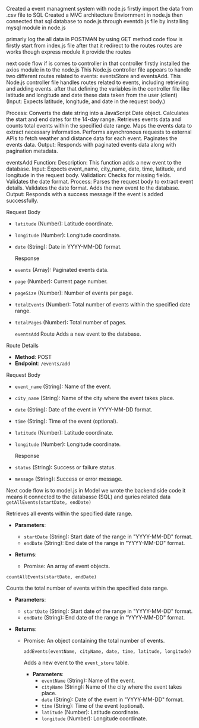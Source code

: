 Created a event managment system with node.js
firstly import the data from .csv file to SQL 
Created a MVC architecture Enviornment in node.js then connected that sql database to node.js through eventdb.js file by installing mysql module in node.js

primarly log the all data in POSTMAN by using GET method 
code flow is firstly start from index.js file after that it redirect to the routes 
routes are works though express module it provide the routes

next code flow if is comes to controller in that controller firstly installed the axios module in to the node.js
This Node.js controller file appears to handle two different routes related to events: eventsStore and eventsAdd. 
This Node.js controller file handles routes related to events, including retrieving and adding events.
after that defining the variables in the controller file like latitude and longitude and date these data taken from the user (client) (Input: Expects latitude, longitude, and date in the request body.)

 Process:
Converts the date string into a JavaScript Date object.
Calculates the start and end dates for the 14-day range.
Retrieves events data and counts total events within the specified date range.
Maps the events data to extract necessary information.
Performs asynchronous requests to external APIs to fetch weather and distance data for each event.
Paginates the events data.
Output: Responds with paginated events data along with pagination metadata.

eventsAdd Function:
Description: This function adds a new event to the database.
Input: Expects event_name, city_name, date, time, latitude, and longitude in the request body.
Validation:
Checks for missing fields.
Validates the date format.
Process:
Parses the request body to extract event details.
Validates the date format.
Adds the new event to the database.
Output: Responds with a success message if the event is added successfully.

Request Body

- `latitude` (Number): Latitude coordinate.
- `longitude` (Number): Longitude coordinate.
- `date` (String): Date in YYYY-MM-DD format.

  Response

- `events` (Array): Paginated events data.
- `page` (Number): Current page number.
- `pageSize` (Number): Number of events per page.
- `totalEvents` (Number): Total number of events within the specified date range.
- `totalPages` (Number): Total number of pages.

  `eventsAdd` Route
Adds a new event to the database.

Route Details
- **Method**: POST
- **Endpoint**: `/events/add`

Request Body

- `event_name` (String): Name of the event.
- `city_name` (String): Name of the city where the event takes place.
- `date` (String): Date of the event in YYYY-MM-DD format.
- `time` (String): Time of the event (optional).
- `latitude` (Number): Latitude coordinate.
- `longitude` (Number): Longitude coordinate.

  Response

- `status` (String): Success or failure status.
- `message` (String): Success or error message.

Next code flow is to model.js in Model we  wrote the backend side code it means it connected to the databasse (SQL) and quries related data
`getAllEvents(startDate, endDate)`

Retrieves all events within the specified date range.

- **Parameters**:
  - `startDate` (String): Start date of the range in "YYYY-MM-DD" format.
  - `endDate` (String): End date of the range in "YYYY-MM-DD" format.

- **Returns**: 
  - Promise<Array>: An array of event objects.

`countAllEvents(startDate, endDate)`

Counts the total number of events within the specified date range.

- **Parameters**:
  - `startDate` (String): Start date of the range in "YYYY-MM-DD" format.
  - `endDate` (String): End date of the range in "YYYY-MM-DD" format.

- **Returns**: 
  - Promise<Object>: An object containing the total number of events.
 
`addEvents(eventName, cityName, date, time, latitude, longitude)`

Adds a new event to the `event_store` table.

- **Parameters**:
  - `eventName` (String): Name of the event.
  - `cityName` (String): Name of the city where the event takes place.
  - `date` (String): Date of the event in "YYYY-MM-DD" format.
  - `time` (String): Time of the event (optional).
  - `latitude` (Number): Latitude coordinate.
  - `longitude` (Number): Longitude coordinate.
 
  
